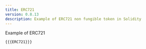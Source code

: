 ```yaml
---
title: ERC721
version: 0.8.13
description: Example of ERC721 non fungible token in Solidity
---
```


Example of ERC721

```solidity
{{{ERC721}}}
```
